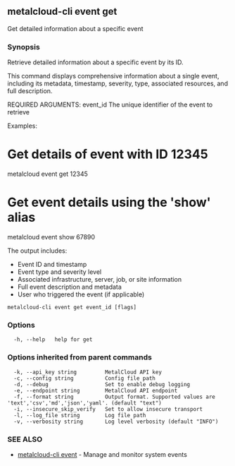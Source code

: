 ## metalcloud-cli event get

Get detailed information about a specific event

### Synopsis

Retrieve detailed information about a specific event by its ID.

This command displays comprehensive information about a single event, including
its metadata, timestamp, severity, type, associated resources, and full description.

REQUIRED ARGUMENTS:
  event_id                    The unique identifier of the event to retrieve

Examples:
  # Get details of event with ID 12345
  metalcloud event get 12345

  # Get event details using the 'show' alias
  metalcloud event show 67890

The output includes:
- Event ID and timestamp
- Event type and severity level
- Associated infrastructure, server, job, or site information
- Full event description and metadata
- User who triggered the event (if applicable)

```
metalcloud-cli event get event_id [flags]
```

### Options

```
  -h, --help   help for get
```

### Options inherited from parent commands

```
  -k, --api_key string         MetalCloud API key
  -c, --config string          Config file path
  -d, --debug                  Set to enable debug logging
  -e, --endpoint string        MetalCloud API endpoint
  -f, --format string          Output format. Supported values are 'text','csv','md','json','yaml'. (default "text")
  -i, --insecure_skip_verify   Set to allow insecure transport
  -l, --log_file string        Log file path
  -v, --verbosity string       Log level verbosity (default "INFO")
```

### SEE ALSO

* [metalcloud-cli event](metalcloud-cli_event.md)	 - Manage and monitor system events

